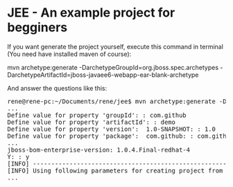 # JEE - An example project for begginers

If you want generate the project yourself, execute this command in terminal (You need have installed maven of course):

mvn archetype:generate -DarchetypeGroupId=org.jboss.spec.archetypes -DarchetypeArtifactId=jboss-javaee6-webapp-ear-blank-archetype

And answer the questions like this:

<pre>
rene@rene-pc:~/Documents/rene/jee$ mvn archetype:generate -DarchetypeGroupId=org.jboss.spec.archetypes -DarchetypeArtifactId=jboss-javaee6-webapp-ear-blank-archetype
...
Define value for property 'groupId': : com.github
Define value for property 'artifactId': : demo
Define value for property 'version':  1.0-SNAPSHOT: : 1.0
Define value for property 'package':  com.github: : com.github.demo
...
jboss-bom-enterprise-version: 1.0.4.Final-redhat-4
Y: : y
[INFO] ----------------------------------------------------------------------------
[INFO] Using following parameters for creating project from Archetype: jboss-javaee6-webapp-ear-blank-archetype:7.1.3.Final
...
</pre>

